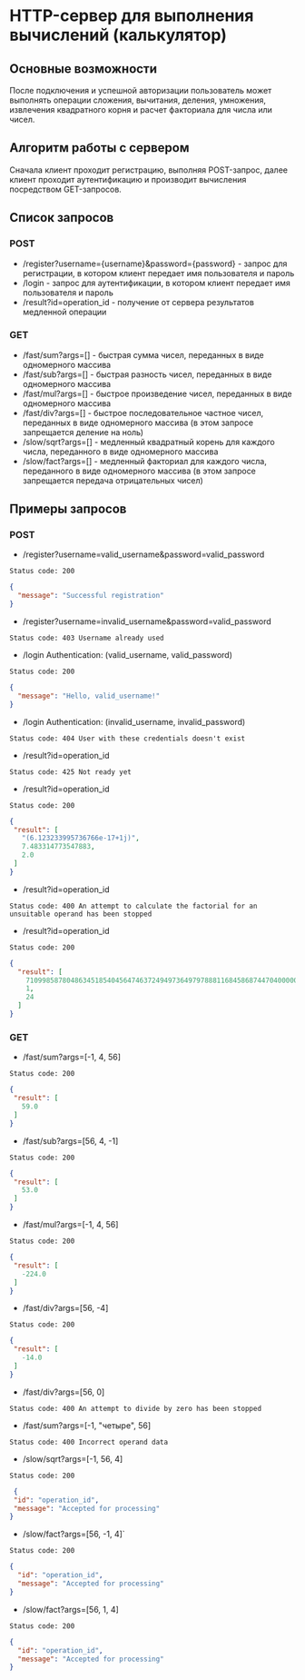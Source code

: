 # HTTP-сервер для выполнения вычислений (калькулятор)

## Основные возможности

После подключения и успешной авторизации пользователь может выполнять операции сложения, вычитания, деления, умножения,
извлечения квадратного корня и расчет факториала для числа или чисел.

## Алгоритм работы с сервером

Сначала клиент проходит регистрацию, выполняя POST-запрос, далее клиент проходит аутентификацию и производит вычисления
посредством GET-запросов.

## Список запросов

### POST

* /register?username={username}&password={password} - запрос для регистрации, в котором клиент передает имя пользователя
  и пароль
* /login - запрос для аутентификации, в котором клиент передает имя пользователя и пароль
* /result?id=operation_id - получение от сервера результатов медленной операции

### GET

* /fast/sum?args=[] - быстрая сумма чисел, переданных в виде одномерного массива
* /fast/sub?args=[] - быстрая разность чисел, переданных в виде одномерного массива
* /fast/mul?args=[] - быстрое произведение чисел, переданных в виде одномерного массива
* /fast/div?args=[] - быстрое последовательное частное чисел, переданных в виде одномерного массива (в этом запросе
  запрещается деление на ноль)
* /slow/sqrt?args=[] - медленный квадратный корень для каждого числа, переданного в виде одномерного массива
* /slow/fact?args=[] - медленный факториал для каждого числа, переданного в виде одномерного массива (в этом запросе
  запрещается передача отрицательных чисел)

## Примеры запросов

### POST

* /register?username=valid_username&password=valid_password

```Status code: 200```

```json
{
  "message": "Successful registration"
}
```

* /register?username=invalid_username&password=valid_password

```Status code: 403 Username already used```

* /login Authentication: (valid_username, valid_password)

```Status code: 200```

```json
{
  "message": "Hello, valid_username!"
}
```

* /login Authentication: (invalid_username, invalid_password)

```Status code: 404 User with these credentials doesn't exist```

* /result?id=operation_id

```Status code: 425 Not ready yet```

* /result?id=operation_id

```Status code: 200```

 ```json
 {
  "result": [
    "(6.123233995736766e-17+1j)",
    7.483314773547883,
    2.0
  ]
}
 ```

* /result?id=operation_id

```Status code: 400 An attempt to calculate the factorial for an unsuitable operand has been stopped```

* /result?id=operation_id

```Status code: 200```

```json
{
  "result": [
    710998587804863451854045647463724949736497978881168458687447040000000000000,
    1,
    24
  ]
}
```

### GET

* /fast/sum?args=[-1, 4, 56]

```Status code: 200```

 ```json
{
  "result": [
    59.0
  ]
}
 ```

* /fast/sub?args=[56, 4, -1]

```Status code: 200```

 ```json
{
  "result": [
    53.0
  ]
}
 ```

* /fast/mul?args=[-1, 4, 56]

```Status code: 200```

 ```json
 {
  "result": [
    -224.0
  ]
}
 ```

* /fast/div?args=[56, -4]

```Status code: 200```

 ```json
 {
  "result": [
    -14.0
  ]
}
 ```

* /fast/div?args=[56, 0]

```Status code: 400 An attempt to divide by zero has been stopped```

* /fast/sum?args=[-1, "четыре", 56]

```Status code: 400 Incorrect operand data```

* /slow/sqrt?args=[-1, 56, 4]

```Status code: 200```

 ```json
  {
  "id": "operation_id",
  "message": "Accepted for processing"
}
```

* /slow/fact?args=[56, -1, 4]`

```Status code: 200```

```json
{
  "id": "operation_id",
  "message": "Accepted for processing"
}
```

* /slow/fact?args=[56, 1, 4]

```Status code: 200```

```json
{
  "id": "operation_id",
  "message": "Accepted for processing"
}

```